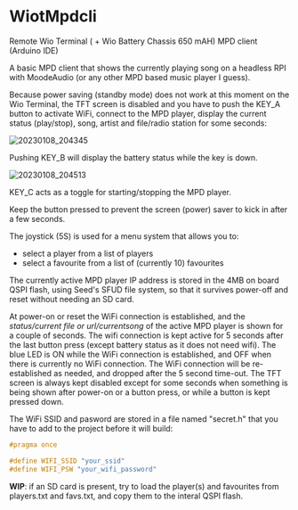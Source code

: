 # WiotMpdcli

Remote Wio Terminal ( + Wio Battery Chassis 650 mAH) MPD client (Arduino IDE)

A basic MPD client that shows the currently playing song on a headless RPI with MoodeAudio (or any other MPD based music player I guess).

Because power saving (standby mode) does not work at this moment on the Wio Terminal, the TFT screen is disabled and you have to push the KEY_A button to activate WiFi, connect to the MPD player, display the current status (play/stop), song, artist and file/radio station for some seconds:

![20230108_204345](https://user-images.githubusercontent.com/2384545/211216045-9a59f470-efb1-4133-93de-d24f1fe82a49.jpg)

Pushing KEY_B will display the battery status while the key is down.

![20230108_204513](https://user-images.githubusercontent.com/2384545/211216060-d9735eac-7844-421d-bec2-12d0c01fd79d.jpg)

KEY_C acts as a toggle for starting/stopping the MPD player.

Keep the button pressed to prevent the screen (power) saver to kick in after a few seconds.

The joystick (5S) is used for a menu system that allows you to:

- select a player from a list of players
- select a favourite from a list of (currently 10) favourites
  
The currently active MPD player IP address is stored in the 4MB on board QSPI flash, using Seed's SFUD file system, so that it survives power-off and reset without needing an SD card.

At power-on or reset the WiFi connection is established, and the _status/current file or url/currentsong_ of the active MPD player is shown for a couple of seconds. The wifi connection is kept active for 5 seconds after the last button press (except battery status as it does not need wifi). The blue LED is ON while the WiFi connection is established, and OFF when there is currently no WiFi connection. The WiFi connection will be re-established as needed, and dropped after the 5 second time-out.
The TFT screen is always kept disabled except for some seconds when something is being shown after power-on or a button press, or while a button is kept pressed
down.

The WiFi SSID and pasword are stored in a file named "secret.h" that you have to add to the project before it will build:

```cpp
#pragma once

#define WIFI_SSID "your_ssid"
#define WIFI_PSW "your_wifi_password"
```

**WIP**: if an SD card is present, try to load the player(s) and favourites from players.txt and favs.txt, and copy them to the interal QSPI flash.
